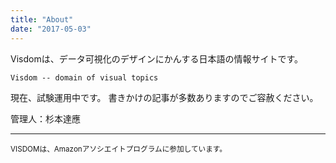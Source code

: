```yaml
---
title: "About"
date: "2017-05-03"
---
```


Visdomは、データ可視化のデザインにかんする日本語の情報サイトです。

```
Visdom -- domain of visual topics
```

現在、試験運用中です。 書きかけの記事が多数ありますのでご容赦ください。

管理人：杉本達應

---

<small>VISDOMは、Amazonアソシエイトプログラムに参加しています。</small>

